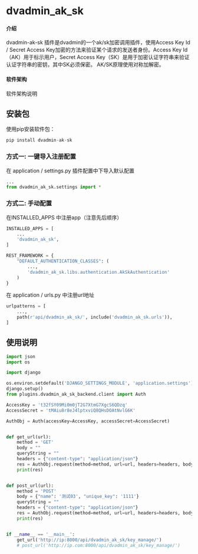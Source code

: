 # dvadmin_ak_sk

#### 介绍
dvadmin-ak-sk 插件是dvadmin的一个ak/sk加密调用插件，使用Access Key Id / Secret Access Key加密的方法来验证某个请求的发送者身份。Access Key Id（AK）用于标示用户，Secret Access Key（SK）是用于加密认证字符串来验证认证字符串的密钥，其中SK必须保密。 AK/SK原理使用对称加解密。

#### 软件架构
软件架构说明
## 安装包

使用pip安装软件包：

```python
pip install dvadmin-ak-sk
```


### 方式一: 一键导入注册配置
在 application / settings.py 插件配置中下导入默认配置
```python
...
from dvadmin_ak_sk.settings import *
```
### 方式二: 手动配置
在INSTALLED_APPS 中注册app（注意先后顺序）

```python
INSTALLED_APPS = [
    ...
    'dvadmin_ak_sk',
]
```

```python
REST_FRAMEWORK = {
    "DEFAULT_AUTHENTICATION_CLASSES": (
        ...,
        'dvadmin_ak_sk.libs.authentication.AkSkAuthentication'
    )
}
```

在 application / urls.py 中注册url地址
```python
urlpatterns = [
    ...,
    path(r'api/dvadmin_ak_sk/', include('dvadmin_ak_sk.urls')),
]
```


## 使用说明

~~~ python
import json
import os

import django

os.environ.setdefault('DJANGO_SETTINGS_MODULE', 'application.settings')
django.setup()
from plugins.dvadmin_ak_sk_backend.client import Auth

AccessKey = 't32fSY09Mi0m0jT2G7XtmG7XgcS6QDzq'
AccessSecret = 'tMAiu8r8eJ4lptxviQ8QHsDOAtNvlG6K'

AuthObj = Auth(accessKey=AccessKey, accessSecret=AccessSecret)


def get_url(url):
    method = 'GET'
    body = ""
    queryString = ""
    headers = {"content-type": "application/json"}
    res = AuthObj.request(method=method, url=url, headers=headers, body=body, params=queryString)
    print(res)


def post_url(url):
    method = 'POST'
    body = {"name": '测试03', "unique_key": '1111'}
    queryString = ""
    headers = {"content-type": "application/json"}
    res = AuthObj.request(method=method, url=url, headers=headers, body=json.dumps(body), params=queryString)
    print(res)


if __name__ == '__main__':
    get_url('http://ip:8000/api/dvadmin_ak_sk/key_manage/')
    # post_url('http://ip.com:8000/api/dvadmin_ak_sk/key_manage/')

~~~
